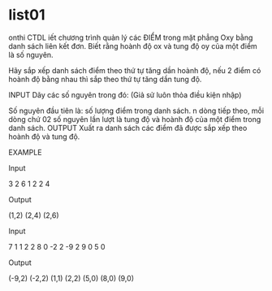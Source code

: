 # list01
onthi CTDL
iết chương trình quản lý các ĐIỂM trong mặt phẳng Oxy bằng danh sách liên kết đơn. Biết rằng hoành độ ox và tung độ oy của một điểm là số nguyên.

Hãy sắp xếp danh sách điểm theo thứ tự tăng dần hoành độ, nếu 2 điểm có hoành độ bằng nhau thì sắp theo thứ tự tăng dần tung độ.

INPUT
Dãy các số nguyên trong đó: (Giả sử luôn thỏa điều kiện nhập)

Số nguyên đầu tiên là: số lượng điểm trong danh sách.
n dòng tiếp theo, mỗi dòng chứ 02 số nguyên lần lượt là tung độ và hoành độ của một điểm trong danh sách.
OUTPUT
Xuất ra danh sách các điểm đã được sắp xếp theo hoành độ và tung độ.

EXAMPLE

Input	      

3
2 6
1 2
2 4	

Output   

(1,2)
(2,4)
(2,6)

Input	 

7
1 1
2 2
8 0
-2 2
-9 2
9 0
5 0

Output    

(-9,2)
(-2,2)
(1,1)
(2,2)
(5,0)
(8,0)
(9,0)
